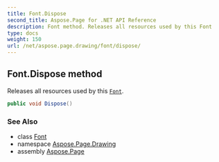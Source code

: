 ```yaml
---
title: Font.Dispose
second_title: Aspose.Page for .NET API Reference
description: Font method. Releases all resources used by this Font
type: docs
weight: 150
url: /net/aspose.page.drawing/font/dispose/
---
```

## Font.Dispose method

Releases all resources used by this [`Font`](../).

```csharp
public void Dispose()
```

### See Also

* class [Font](../)
* namespace [Aspose.Page.Drawing](../../font/)
* assembly [Aspose.Page](../../../)


